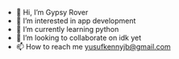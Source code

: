 - 👋 Hi, I’m Gypsy Rover
- 👀 I’m interested in app development
- 🌱 I’m currently learning python
- 💞️ I’m looking to collaborate on idk yet
- 📫 How to reach me yusufkennyjb@gmail.com
<!---
DextYunique/DextYunique is a ✨ special ✨ repository because its `README.md` (this file) appears on your GitHub profile.
You can click the Preview link to take a look at your changes.
--->
